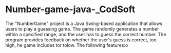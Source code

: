# Number-game-java-_CodSoft
The "NumberGame" project is a Java Swing-based application that allows users to play a guessing game. The game randomly generates a number within a specified range, and the user has to guess the correct number. The program provides feedback on whether the user's guess is correct, too high, he game includes tor tolow. The following features:o 
